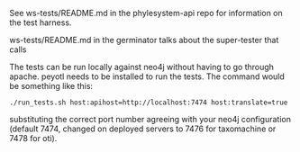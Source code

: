 See ws-tests/README.md in the phylesystem-api repo for information on the test harness.

ws-tests/README.md in the germinator talks about the super-tester that calls

The tests can be run locally against neo4j without having to go
through apache.  peyotl needs to be installed to run the tests.  The
command would be something like this:

    ./run_tests.sh host:apihost=http://localhost:7474 host:translate=true

substituting the correct port number agreeing with your neo4j
configuration (default 7474, changed on deployed servers to 7476 for
taxomachine or 7478 for oti).

